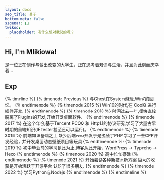 ```yaml
---
layout: docs
seo_title: 关于
bottom_meta: false
sidebar: []
twikoo:
  placeholder: 有什么想对我说的呢？
---
```

## Hi, I'm Mlikiowa! 
是一位正在创作与做出改变的大学生，正在思考着知识与生活，并且为此刻而庆幸着...
## Exp
{% timeline %}
{% timenode Previous %}
与Ghost在System游玩,Win7的回忆。
{% endtimenode %}
{% timenode 2015 %}
Win10的时代,在 CoolQ 进行插件开发.
{% endtimenode %}
{% timenode 2016 %}
时间过去一年,很快直接脱离了Plugins的开发,开始开发桌面软件。
{% endtimenode %}
{% timenode 2017 %}
在这个年份,基于Tencent PCQQ 和 Http1.1的协议研究,学习了大量古早时期的前端知识(IE tester甚至还可以运行)。
{% endtimenode %}
{% timenode 2018 %}
前端知识基础之上 缺少后端web开发于是接触了PHP,学习了一些CPP开发经验，并开发桌面动态壁纸项目等玩具
{% endtimenode %}
{% timenode 2019 %}
初中毕业前的学习到此为止,博客从此开始，WordPress -> Typecho -> Hexo
{% endtimenode %}
{% timenode 2020 %}
高中忙忙碌碌
{% endtimenode %}
{% timenode 2021 %}
开始尝试各种新技术新方案 巨大的收获是开始活跃于开源平台 认识了很多朋友.
{% endtimenode %}
{% timenode 2022 %}
学习Python与Nodejs
{% endtimenode %}
{% endtimeline %}

